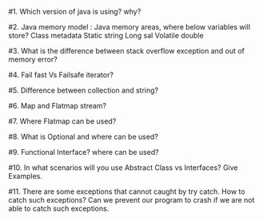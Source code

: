#1. Which version of java is using? why?

#2. Java memory model : Java memory areas, where below variables will store?
    Class metadata
    Static string
    Long sal
    Volatile double

#3. What is the difference between stack overflow exception and out of memory error?

#4. Fail fast Vs Failsafe iterator?

#5. Difference between collection and string?

#6. Map and Flatmap stream?

#7. Where Flatmap can be used?

#8. What is Optional and where can be used?

#9. Functional Interface? where can be used?

#10. In what scenarios will you use Abstract Class vs Interfaces? Give Examples.

#11. There are some exceptions that cannot caught by try catch. How to catch such exceptions? Can we prevent our program to crash if we are not able to catch such exceptions.